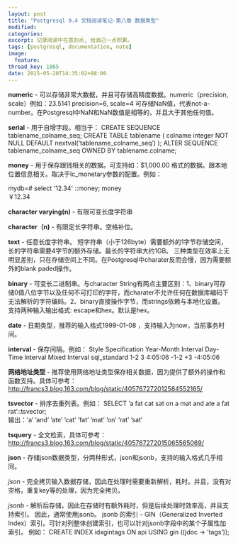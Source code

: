 ```yaml
---
layout: post
title: "Postgresql 9.4 文档阅读笔记-第八章 数据类型"
modified:
categories: 
excerpt: 记录阅读中在意的点, 给自己一点积累。
tags: [postgresql, documentation, note]
image:
  feature:
thread_key: 1865
date: 2015-05-20T14:35:02+08:00
---
```


**numeric** - 可以存储非常大数据，并且可存储高精度数据。numeric（precision, scale）例如：23.5141 precision=6, scale=4
可存储NaN值，代表not-a-number。在Postgresql中NaN和NaN数值是相等的，并且大于其他任何值。

**serial** - 用于自增字段。相当于：
CREATE SEQUENCE tablename_colname_seq; CREATE TABLE tablename (
colname integer NOT NULL DEFAULT nextval(’tablename_colname_seq’) );
ALTER SEQUENCE tablename_colname_seq OWNED BY tablename.colname;

**money** - 用于保存跟钱相关的数据。可支持如：$1,000.00 格式的数据。跟本地位置信息相关。取决于lc_monetary参数的配置。例如：

mydb=# select '12.34' ::money;
  money  
 ￥12.34

**character varying(n)**  - 有限可变长度字符串

**character（n)** - 有限定长字符串。空格补位。

**text** - 任意长度字符串。
短字符串（小于126byte）需要额外的1字节存储空间，长的字符串需要4字节的额外存储。最长的字符串大约1GB。
三种类型在效率上无明显差别，只在存储空间上不同。在Postgresql中charater反而会慢，因为需要额外的blank paded操作。

**binary** - 可变长二进制串。与character String有两点主要区别：1、binary可存储0值八位字节以及任何不可打印的字符，而charater不允许任何在数据库编码下无法解析的字符编码。2、binary直接操作字节，而strings依赖与本地化设置。
支持两种输入输出格式: escape和hex。默认是hex。

**date** - 日期类型，推荐的输入格式1999-01-08 ，支持输入为now，当前事务时间。

**interval** - 保存间隔。例如：
Style Specification Year-Month Interval Day-Time Interval Mixed Interval
sql_standard 1-2 3 4:05:06 -1-2 +3 -4:05:06

**网络地址类型** - 推荐使用网络地址类型保存相关数据，因为提供了额外的操作和函数支持。具体可参考：[http://francs3.blog.163.com/blog/static/405767272012584552165/
](http://francs3.blog.163.com/blog/static/405767272012584552165/)

**tsvector** - 排序去重列表。例如：
SELECT ’a fat cat sat on a mat and ate a fat rat’::tsvector;                              
输出：’a’ ’and’ ’ate’ ’cat’ ’fat’ ’mat’ ’on’ ’rat’ ’sat’

**tsquery** - 全文检索，具体可参考：
http://francs3.blog.163.com/blog/static/405767272015065565069/

**json** -  存储json数据类型，分两种形式，json和jsonb，支持的输入格式几乎相同。

*json* - 完全拷贝输入数据存储，因此在处理时需要重新解析，耗时。并且，没有对空格，重复key等的处理，因为完全拷贝。

*jsonb* - 解析后存储，因此在存储时有额外耗时，但是后续处理时效率高，并且支持索引。
因此，通常使用jsonb。
jsonb 的索引 - GIN（Generalized Inverted Index）索引。可针对列整体创建索引，也可以针对jsonb字段中的某个子属性加索引。
例如：
CREATE INDEX idxgintags ON api USING gin ((jdoc -> ’tags’)); 




